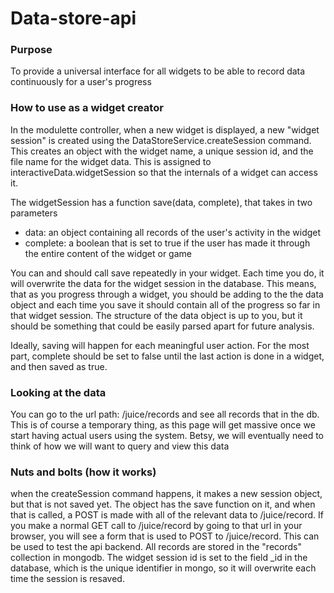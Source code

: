 # Data-store-api 

### Purpose
 
To provide a universal interface for all widgets to be able to record 
data continuously for a user's progress 

### How to use as a widget creator
 
In the modulette controller, when a new widget is displayed, a new 
"widget session" is created using the DataStoreService.createSession 
command. This creates an object with the widget name, a unique session 
id, and the file name for the widget data. This is assigned to 
interactiveData.widgetSession so that the internals of a widget can 
access it. 

The widgetSession has a function save(data, complete), that takes in 
two parameters
 
* data: an object containing all records of the user's activity in the widget 
* complete: a boolean that is set to true if the user has made it 
through the entire content of the widget or game 

You can and should call save repeatedly in your widget. Each time you 
do, it will overwrite the data for the widget session in the database. 
This means, that as you progress through a widget, you should be 
adding to the the data object and each time you save it should contain 
all of the progress so far in that widget session. The structure of 
the data object is up to you, but it should be something that could be 
easily parsed apart for future analysis. 

Ideally, saving will happen for each meaningful user action. For the 
most part, complete should be set to false until the last action is 
done in a widget, and then saved as true. 

### Looking at the data
 
You can go to the url path: /juice/records and see all records that in 
the db. This is of course a temporary thing, as this page will get 
massive once we start having actual users using the system. Betsy, we 
will eventually need to think of how we will want to query and view 
this data 

### Nuts and bolts (how it works)
 
when the createSession command happens, it makes a new session object, 
but that is not saved yet. The object has the save function on it, and 
when that is called, a POST is made with all of the relevant data to 
/juice/record. If you make a normal GET call to /juice/record by going 
to that url in your browser, you will see a form that is used to POST 
to /juice/record. This can be used to test the api backend. All 
records are stored in the "records" collection in mongodb. The widget 
session id is set to the field _id in the database, which is the 
unique identifier in mongo, so it will overwrite each time the session 
is resaved. 
